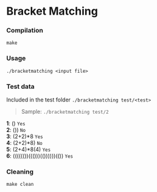 # Bracket Matching #

### Compilation ##
`make`

### Usage ###
`./bracketmatching <input file>`

### Test data ###
Included in the test folder
`./bracketmatching test/<test>`  
> Sample: `./bracketmatching test/2`

__1__: () `Yes`  
__2__: ()) `No`  
__3__: (2+2)\*8 `Yes`  
__4__: (2+2)\*8) `No`  
__5__: (2+4)\*8(4) `Yes`  
__6__: (((((())((()))(())))))(()) `Yes`



### Cleaning ###
`make clean`
